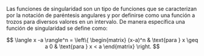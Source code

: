 <!-- 
.. title: Programando funciones de singularidad
.. slug: programando-funciones-de-singularidad
.. date: 2017-05-01 17:05:27 UTC-05:00
.. tags: mathjax, mecánica, python,
.. category: 
.. link: 
.. description: 
.. type: text
-->

Las funciones de singularidad son un tipo de funciones que se caracterizan por la notación 
de paréntesis angulares y por definirse como una función a trozos para diversos valores en 
un intervalo. De manera específica una función de singularidad se define como:

$$
\langle x -a \rangle^n = 
\left\{
\begin{matrix}
(x-a)^n & \text{para } x \geq a
0 & \text{para } x < a
\end{matrix}
\right.
$$


